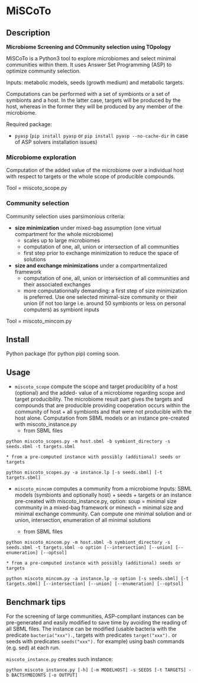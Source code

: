 # MiSCoTo
## Description
**Microbiome Screening and COmmunity selection using TOpology**

MiSCoTo is a Python3 tool to explore microbiomes and select minimal communities within them.
It uses Answer Set Programming (ASP) to optimize community selection.

Inputs: metabolic models, seeds (growth medium) and metabolic targets.

Computations can be performed with a set of symbionts or a set of symbionts and a host. In the latter case, targets will be produced by the host, whereas in the former they will be produced by any member of the microbiome.

Required package:
* ``pyasp`` (``pip install pyasp`` or ``pip install pyasp --no-cache-dir`` in case of ASP solvers installation issues)

### Microbiome exploration
Computation of the added value of the microbiome over a individual host with respect to targets or the whole scope of producible compounds.

Tool = miscoto_scope.py

### Community selection
Community selection uses parsimonious criteria:
* **size minimization** under mixed-bag assumption (one virtual compartment for the whole microbiome)
    * scales up to large microbiomes
    * computation of one, all, union or intersection of all communities
    * first step prior to exchange minimization to reduce the space of solutions
* **size and exchange minimizations** under a compartmentalized framework
    * computation of one, all, union or intersection of all communities and their associated exchanges
    * more computationnally demanding: a first step of size minimization is preferred. Use one selected minimal-size community or their union (if not too large i.e. around 50 symbionts or less on personal computers) as symbiont inputs

Tool = miscoto_mincom.py

## Install

Python package (for python pip) coming soon.

## Usage

* ``miscoto_scope`` compute the scope and target produciblity of a host (optional) and the added-
value of a microbiome regarding scope and target producibility. The microbiome
result part gives the targets and compounds that are producible providing
cooperation occurs within the community of host + all symbionts and that were
not producible with the host alone. Computation from SBML models or an
instance pre-created with miscoto_instance.py
    * from SBML files
```
python miscoto_scopes.py -m host.sbml -b symbiont_directory -s seeds.sbml -t targets.sbml
```

    * from a pre-computed instance with possibly (additional) seeds or targets
    
```
python miscoto_scopes.py -a instance.lp [-s seeds.sbml] [-t targets.sbml]
```

* ``miscoto_mincom`` computes a community from a microbiome Inputs: SBML models (symbionts and
optionally host) + seeds + targets or an instance pre-created with
miscoto_instance.py, option: soup = minimal size community in a mixed-bag
framework or minexch = minimal size and minimal exchange community. Can
compute one minimal solution and or union, intersection, enumeration of all
minimal solutions

    * from SBML files
    
```
python miscoto_mincom.py -m host.sbml -b symbiont_directory -s seeds.sbml -t targets.sbml -o option [--intersection] [--union] [--enumeration] [--optsol]
```

    * from a pre-computed instance with possibly (additional) seeds or targets
    
```
python miscoto_mincom.py -a instance.lp -o option [-s seeds.sbml] [-t targets.sbml] [--intersection] [--union] [--enumeration] [--optsol]
```

## Benchmark tips

For the screening of large communities, ASP-compliant instances can be pre-generated and easily modified to save time by avoiding the reading of all SBML files.
The instance can be modified (usable bacteria with the predicate ``bacteria("xxx").``, targets with predicates ``target("xxx").`` or seeds with predicates ``seeds("xxx").`` for example) using bash commands (e.g. sed) at each run.

``miscoto_instance.py`` creates such instance:

```
python miscoto_instance.py [-h] [-m MODELHOST] -s SEEDS [-t TARGETS] -b BACTSYMBIONTS [-o OUTPUT]
```
